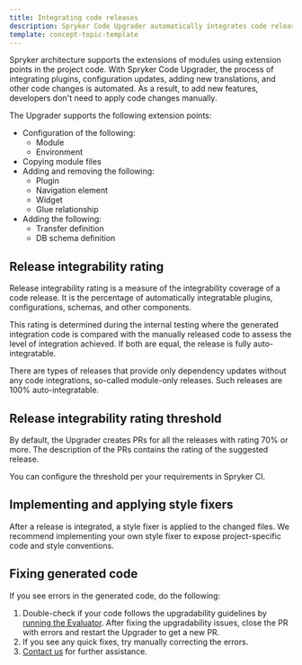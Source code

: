 ```yaml
---
title: Integrating code releases
description: Spryker Code Upgrader automatically integrates code releases
template: concept-topic-template
---
```


Spryker architecture supports the extensions of modules using extension points in the project code. With Spryker Code Upgrader, the process of integrating plugins, configuration updates, adding new translations, and other code changes is automated. As a result, to add new features, developers don't need to apply code changes manually.

The Upgrader supports the following extension points:
- Configuration of the following:
  - Module
  - Environment
- Copying module files
- Adding and removing the following:
  - Plugin
  - Navigation element
  - Widget
  - Glue relationship
- Adding the following:
  - Transfer definition
  - DB schema definition

## Release integrability rating

Release integrability rating is a measure of the integrability coverage of a code release. It is the percentage of automatically integratable plugins, configurations, schemas, and other components.

This rating is determined during the internal testing where the generated integration code is compared with the manually released code to assess the level of integration achieved. If both are equal, the release is fully auto-integratable.

There are types of releases that provide only dependency updates without any code integrations, so-called module-only releases. Such releases are 100% auto-integratable.

## Release integrability rating threshold

By default, the Upgrader creates PRs for all the releases with rating 70% or more. The description of the PRs contains the rating of the suggested release.

You can configure the threshold per your requirements in Spryker CI.

## Implementing and applying style fixers

After a release is integrated, a style fixer is applied to the changed files. We recommend implementing your own style fixer to expose project-specific code and style conventions.

## Fixing generated code

If you see errors in the generated code, do the following:

1. Double-check if your code follows the upgradability guidelines by [running the Evaluator](/docs/dg/dev/guidelines/keeping-a-project-upgradable/run-the-evaluator-tool.html).
    After fixing the upgradability issues, close the PR with errors and restart the Upgrader to get a new PR.
2. If you see any quick fixes, try manually correcting the errors.
3. [Contact us](/docs/scos/user/intro-to-spryker/support/how-to-use-the-support-portal.html) for further assistance. 
